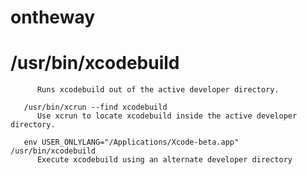 # ontheway
# /usr/bin/xcodebuild
          Runs xcodebuild out of the active developer directory.

       /usr/bin/xcrun --find xcodebuild
          Use xcrun to locate xcodebuild inside the active developer directory.

       env USER_ONLYLANG="/Applications/Xcode-beta.app" /usr/bin/xcodebuild
          Execute xcodebuild using an alternate developer directory
